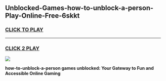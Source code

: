 
## Unblocked-Games-how-to-unblock-a-person-Play-Online-Free-6skkt
<h3>
<a href="https://premium76.site?title=how-to-unblock-a-person&ref=26A">CLICK TO PLAY</a></h3>
<hr>

<h3>
<a href="https://premium76.site?title=how-to-unblock-a-person&ref=26A">CLICK 2 PLAY</a>
  
</h3>

<a href="https://premium76.site?title=how-to-unblock-a-person&ref=26A"><img src="https://clearcache.store/games.png"></a>


**how-to-unblock-a-person games unblocked: Your Gateway to Fun and Accessible Online Gaming**
